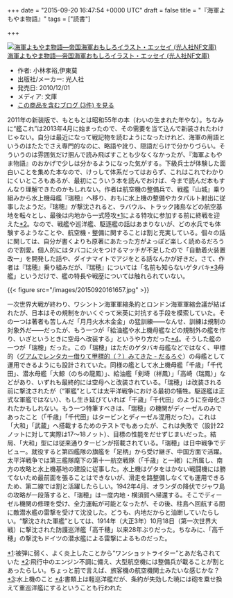 
+++
date = "2015-09-20 16:47:54 +0000 UTC"
draft = false
title = "『海軍よもやま物語』"
tags = ["読書"]

+++
<div class="hatena-asin-detail"><a href="http://www.amazon.co.jp/exec/obidos/ASIN/4769820070/bestylesnet-22/"><img src="https://images-fe.ssl-images-amazon.com/images/I/51W0UDJWpCL._SL160_.jpg" class="hatena-asin-detail-image" alt="海軍よもやま物語―帝国海軍おもしろイラスト・エッセイ (光人社NF文庫)" title="海軍よもやま物語―帝国海軍おもしろイラスト・エッセイ (光人社NF文庫)"/></a><div class="hatena-asin-detail-info"><a href="http://www.amazon.co.jp/exec/obidos/ASIN/4769820070/bestylesnet-22/">海軍よもやま物語―帝国海軍おもしろイラスト・エッセイ (光人社NF文庫)</a><ul><li><span class="hatena-asin-detail-label">作者:</span> 小林孝裕,伊東莫</li><li><span class="hatena-asin-detail-label">出版社/メーカー:</span> 光人社</li><li><span class="hatena-asin-detail-label">発売日:</span> 2010/12/01</li><li><span class="hatena-asin-detail-label">メディア:</span> 文庫</li><li><a href="http://d.hatena.ne.jp/asin/4769820070/bestylesnet-22" target="_blank">この商品を含むブログ (3件) を見る</a></li></ul></div><div class="hatena-asin-detail-foot"></div></div>2011年の新装版で、もともとは昭和55年の本（わいの生まれた年やな）。ちなみに“艦これ”は2013年4月に始まったので、その需要を当て込んで新装されたわけじゃない。自分は最近になって戦記物を読むようになったけれど、海軍の用語というのはたたでさえ専門的なのに、略語や訛り、隠語だらけで分かりづらい。そういうのは雰囲気だけ掴んで読み飛ばすことも少なくなかったが、『海軍よもやま物語』のおかげで少しは分かるようになった気がする。下級兵士が体験した面白いことを集めた本なので、けっして体系だってはおらず、これはこれでわかりにくいところもあるが、最初にこういう本を読んでおけば、今まで読んだ本もすんなり理解できたのかもしれない。作者は航空機の整備兵で、戦艦『山城』乗り組みから水上機母艦『瑞穂』へ移り、おもに水上機の整備やカタパルト射出に従事したようだ。『瑞穂』が撃沈されると、ラバウル、トラック諸島などの航空基地を転々とし、最後は内地から一式陸攻<a href="#f-f5e092c4" name="fn-f5e092c4" title="被弾に弱く、よく炎上したことから“ワンショットライター”とあだ名されていた">*1</a>による特攻に参加する前に終戦を迎えた<a href="#f-8b4b045c" name="fn-8b4b045c" title="飛行中のエンジン不調に備え、大型航空機には整備兵が載ることが割とあったらしい。ちょっと前で言えば、旅客機の航空機関士みたいな感じかな？">*2</a>。なので、戦艦や巡洋艦、駆逐艦の話はあまりないが、どの水兵でも体験するようなことや、航空機・整備に関することは割と充実している。個々の話に関しては、自分が書くよりも原著にあたった方がよっぽど楽しく読めるだろうので割愛。個人的にはタバコに火をつけるマッチが不足したので「自動着火装置改一」を開発した話や、ダイナマイトでアジをとる話なんかが好きだ。さて、作者は『瑞穂』乗り組みだが、『瑞穂』については「名前も知らないゲタバキ<a href="#f-b9330d9f" name="fn-b9330d9f" title="水上機のこと">*3</a>母艦」というだけで、艦の特長や戦歴については触れられていない。

{{< figure src="/images/20150920161657.jpg"  >}}

一次世界大戦が終わり、ワシントン海軍軍縮条約とロンドン海軍軍縮会議が結ばれたが、日本はその規制をかいくぐって米英に対抗する手段を模索していた。その一つは著者も苦しんだ「月月火水木金金」の猛訓練――なんせ、訓練は規制の対象外だ――だったが、もう一つが「給油艦や水上機母艦などの規制外の艦を作り、いざというときに空母へ改装する」というやり方だった<a href="#f-2ff61249" name="fn-2ff61249" title="書類上は軽巡洋艦だが、条約が失効した暁には砲を乗せ換えて重巡洋艦にするということも行われた">*4</a>。そうした艦の一つが「瑞穂」だった。この「瑞穂」はただのゲタバキ母艦などではなく、甲標的（<a href="https://blog.daruyanagi.jp/entry/2014/12/16/161819">グアムでレンタカー借りて甲標的（？）みてきた - だるろぐ</a>）の母艦として運用できるようにも設計されていた。同様の艦として水上機母艦「千歳」「千代田」、潜水母艦「大鯨（のちの龍鳳）」、給油艦「剣埼（祥鳳）」「高崎（瑞鳳）」などがあり、いずれも最終的には空母へと改装されている。「瑞穂」は改装される前に撃沈されたが（“軍艦”としては太平洋戦争における最初の犠牲。駆逐艦は正式な軍艦ではない）、もし生き延びていれば「千歳」「千代田」のように空母化されたかもしれない。もう一つ特筆すべきは、「瑞穂」の機関がディーゼルのみであったこと（「千歳」「千代田」はタービンとディーゼル混用だった）。これは「大和」「武蔵」へ搭載するためのテストでもあったが、これは失敗で（設計22ノットに対して実際は17～18ノット）、目標の性能をだせずじまいだった。結局、「大和」型には従来通りタービンが搭載されている。「瑞穂」は日中戦争でデビュー。就役すると第四艦隊の旗艦を「足柄」から受け継ぎ、中国方面で活躍。太平洋戦争では第三艦隊麾下の第十一航空戦隊（「千歳」と一緒）に所属し、南方の攻略と水上機基地の建設に従事した。水上機はゲタをはかない戦闘機には勝てないため最前面を張ることはできないが、滑走を路整備しなくても運用できるため、第二線では割と活躍したらしい。1942年4月、オランダの降伏でジャワ島の攻略が一段落すると、「瑞穂」は一度内地・横須賀へ帰還する。そこでディーゼル機関の修理を受け、全力運転が可能となったが、その後、柱島へ回航する間に敵潜水艦の雷撃を受けて沈没した。どうも、内地だからと油断していたらしい。“撃沈された軍艦”としては、1914年（大正3年）10月18日（第一次世界大戦）に撃沈された防護巡洋艦「高千穂」以来28年ぶりだった。ちなみに、「高千穂」の撃沈もドイツの潜水艦による雷撃によるものだった。
<div class="footnote">
<a href="#fn-f5e092c4" name="f-f5e092c4" class="footnote-number">*1</a><span class="footnote-delimiter">:</span><span class="footnote-text">被弾に弱く、よく炎上したことから“ワンショットライター”とあだ名されていた</span>
<a href="#fn-8b4b045c" name="f-8b4b045c" class="footnote-number">*2</a><span class="footnote-delimiter">:</span><span class="footnote-text">飛行中のエンジン不調に備え、大型航空機には整備兵が載ることが割とあったらしい。ちょっと前で言えば、旅客機の航空機関士みたいな感じかな？</span>
<a href="#fn-b9330d9f" name="f-b9330d9f" class="footnote-number">*3</a><span class="footnote-delimiter">:</span><span class="footnote-text">水上機のこと</span>
<a href="#fn-2ff61249" name="f-2ff61249" class="footnote-number">*4</a><span class="footnote-delimiter">:</span><span class="footnote-text">書類上は軽巡洋艦だが、条約が失効した暁には砲を乗せ換えて重巡洋艦にするということも行われた</span>
</div>

